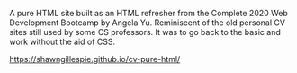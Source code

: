 A pure HTML site built as an HTML refresher from the Complete 2020 Web Development Bootcamp by Angela Yu. 
Reminiscent of the old personal CV sites still used by some CS professors. It was to go back to the basic and work without the aid of CSS.

https://shawngillespie.github.io/cv-pure-html/
